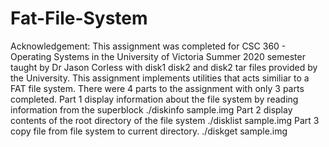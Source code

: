 # Fat-File-System
Acknowledgement: This assignment was completed for CSC 360 - Operating Systems in the University of Victoria 
Summer 2020 semester taught by Dr Jason Corless with disk1 disk2 and disk2 tar files provided by the University. 
This assignment implements utilities that acts similiar to a FAT file system. 
There were 4 parts to the assignment with only 3 parts completed. 
Part 1 display information about the file system by reading information from the superblock
./diskinfo sample.img
Part 2 display contents of the root directory of the file system
./disklist sample.img
Part 3 copy file from file system to current directory. 
./diskget sample.img
